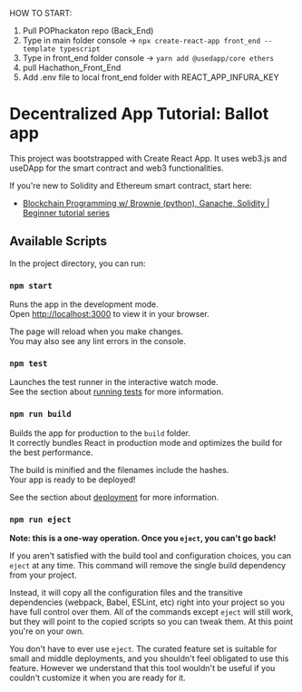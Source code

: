 HOW TO START:
1. Pull POPhackaton repo (Back_End)
2. Type in main folder console -> `npx create-react-app front_end --template typescript`
3. Type in front_end folder console -> `yarn add @usedapp/core ethers`
4. pull Hachathon_Front_End
5. Add .env file to local front_end folder with REACT_APP_INFURA_KEY



# Decentralized App Tutorial: Ballot app

This project was bootstrapped with Create React App. It uses web3.js and useDApp for the smart contract and web3 functionalities.

If you're new to Solidity and Ethereum smart contract, start here:

- [Blockchain Programming w/ Brownie (python), Ganache, Solidity | Beginner tutorial series](https://www.youtube.com/playlist?list=PLXsFtK46HZxVK1r-Irndd9gMBMdouLrMQ)
## Available Scripts

In the project directory, you can run:

### `npm start`

Runs the app in the development mode.\
Open [http://localhost:3000](http://localhost:3000) to view it in your browser.

The page will reload when you make changes.\
You may also see any lint errors in the console.

### `npm test`

Launches the test runner in the interactive watch mode.\
See the section about [running tests](https://facebook.github.io/create-react-app/docs/running-tests) for more information.

### `npm run build`

Builds the app for production to the `build` folder.\
It correctly bundles React in production mode and optimizes the build for the best performance.

The build is minified and the filenames include the hashes.\
Your app is ready to be deployed!

See the section about [deployment](https://facebook.github.io/create-react-app/docs/deployment) for more information.

### `npm run eject`

**Note: this is a one-way operation. Once you `eject`, you can't go back!**

If you aren't satisfied with the build tool and configuration choices, you can `eject` at any time. This command will remove the single build dependency from your project.

Instead, it will copy all the configuration files and the transitive dependencies (webpack, Babel, ESLint, etc) right into your project so you have full control over them. All of the commands except `eject` will still work, but they will point to the copied scripts so you can tweak them. At this point you're on your own.

You don't have to ever use `eject`. The curated feature set is suitable for small and middle deployments, and you shouldn't feel obligated to use this feature. However we understand that this tool wouldn't be useful if you couldn't customize it when you are ready for it.

